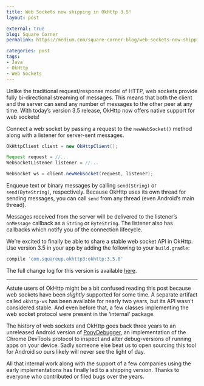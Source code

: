 ```yaml
---
title: Web Sockets now shipping in OkHttp 3.5!
layout: post

external: true
blog: Square Corner
permalink: https://medium.com/square-corner-blog/web-sockets-now-shipping-in-okhttp-3-5-463a9eec82d1

categories: post
tags:
- Java
- OkHttp
- Web Sockets
---
```


Unlike the traditional request/response model of HTTP, web sockets provide fully bi-directional streaming of messages. This means that both the client and the server can send any number of messages to the other peer at any time. With today’s version 3.5 release, OkHttp now offers native support for web sockets!

Connect a web socket by passing a request to the `newWebSocket()` method along with a listener for server-sent messages.

```java
OkHttpClient client = new OkHttpClient();

Request request = //...
WebSocketListener listener = //...

WebSocket ws = client.newWebSocket(request, listener);
```

Enqueue text or binary messages by calling `send(String)` or `send(ByteString)`, respectively. Because OkHttp uses its own thread for sending messages, you can call `send` from any thread (even Android’s main thread).

Messages received from the server will be delivered to the listener’s `onMessage` callback as a `String` or `ByteString`. The listener also has callbacks which notify you of the connection lifecycle.

We’re excited to finally be able to share a stable web socket API in OkHttp. Use version 3.5 in your app by adding the following to your `build.gradle`:

```groovy
compile 'com.squareup.okhttp3:okhttp:3.5.0'
```

The full change log for this version is available [here](https://github.com/square/okhttp/blob/master/CHANGELOG.md#version-350).

---

Astute users of OkHttp might be a bit confused reading this post because web sockets have been _slightly_ supported for some time. A separate artifact called `okhttp-ws` has been available for nearly two years, but its API wasn’t considered stable. And even before that, a few classes implementing the web socket protocol were present in the ‘internal’ package.

The history of web sockets and OkHttp goes back three years to an unreleased Android version of [PonyDebugger](https://github.com/square/PonyDebugger), an implementation of the Chrome DevTools protocol to inspect and alter debug-versions of running apps on your device. Sadly someone else beat us to open sourcing this tool for Android so ours likely will never see the light of day.

All that internal work along with the support of a few companies using the early implementations has finally led to a shipping version. Thanks to everyone who contributed or filed bugs over the years.
